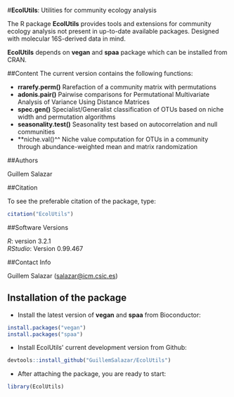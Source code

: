 #**EcolUtils**: Utilities for community ecology analysis

The R package **EcolUtils** provides tools and extensions for community ecology analysis not present in up-to-date available packages. Designed with molecular 16S-derived data in mind.

**EcolUtils** depends on **vegan** and **spaa** package which can be installed from CRAN.


##Content
The current version contains the following functions:

+ **rrarefy.perm()** 
Rarefaction of a community matrix with permutations
+  **adonis.pair()** 
Pairwise comparisons for Permutational Multivariate Analysis of Variance Using Distance Matrices
+ **spec.gen()**
Specialist/Generalist classification of OTUs based on niche width and permutation algorithms
+ **seasonality.test()**
Seasonality test based on autocorrelation and null communities
+ **niche.val()^^
Niche value computation for OTUs in a community through abundance-weighted mean and matrix randomization

##Authors

Guillem Salazar

##Citation

To see the preferable citation of the package, type:
```r
citation("EcolUtils")
```
##Software Versions

*R*: version 3.2.1  
*RStudio*: Version 0.99.467

##Contact Info

Guillem Salazar (salazar@icm.csic.es)


## Installation of the package

* Install the latest version of **vegan** and **spaa** from Bioconductor:
```r
install.packages("vegan")
install.packages("spaa")
```
* Install EcolUtils' current development version from Github:
```r
devtools::install_github("GuillemSalazar/EcolUtils")
```
* After attaching the package, you are ready to start:
```r
library(EcolUtils)
```


